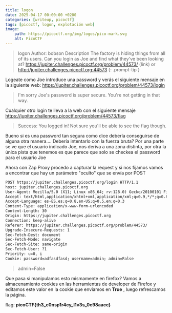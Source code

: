 ```yaml
---
title: logon
date: 2025-04-17 00:00:00 +0200
categories: [writeup, picoctf]
tags: [picoctf, logon, explotación web]     
image:
    path: https://picoctf.org/img/logos/pico-mark.svg
    alt: PicoCTF
---
```


>logon
Author: bobson
Description
The factory is hiding things from all of its users. Can you login as Joe and find what they've been looking at? https://jupiter.challenges.picoctf.org/problem/44573/ (link) or http://jupiter.challenges.picoctf.org:44573
{: .prompt-tip }


Logeate como Joe introduce una password y verás el siguiente mensaje en la siguiente web:
https://jupiter.challenges.picoctf.org/problem/44573/login

> I'm sorry Joe's password is super secure. You're not getting in that way. 

Cualquier otro login te lleva a la web con el siguiente mensaje
https://jupiter.challenges.picoctf.org/problem/44573/flag
> Success: You logged in! Not sure you'll be able to see the flag though. 

Bueno si es una password tan segura como dice debería conseguirse de alguna otra manera.... 
Debería intentarlo con la fuerza bruta? 
Por una parte se ve que el usuario indicado Joe, nos deriva a una zona distinta, por otra la única pista que tenemos 
es que parece que solo se checkea el password para el usuario Joe

Ahora con Zap Proxy procedo a capturar la request y si nos fijamos vamos a encontrar que hay un parámetro "oculto"
que se envía por POST

``` html
POST https://jupiter.challenges.picoctf.org/login HTTP/1.1
host: jupiter.challenges.picoctf.org
User-Agent: Mozilla/5.0 (X11; Linux x86_64; rv:128.0) Gecko/20100101 Firefox/128.0
Accept: text/html,application/xhtml+xml,application/xml;q=0.9,*/*;q=0.8
Accept-Language: es-ES,es;q=0.8,en-US;q=0.5,en;q=0.3
Content-Type: application/x-www-form-urlencoded
Content-Length: 30
Origin: https://jupiter.challenges.picoctf.org
Connection: keep-alive
Referer: https://jupiter.challenges.picoctf.org/problem/44573/
Upgrade-Insecure-Requests: 1
Sec-Fetch-Dest: document
Sec-Fetch-Mode: navigate
Sec-Fetch-Site: same-origin
Sec-Fetch-User: ?1
Priority: u=0, i
Cookie: password=adfasdfasd; username=admin; admin=False
```
> admin=False 

Que pasa si manipulamos esto mismamente en firefox?
Vamos a almacenamiento cookies en las herramientas de developer de Firefox y editamos este valor en la cookie que enviamos en __True__ , luego refrescamos la página.

flag: **picoCTF{th3_c0nsp1r4cy_l1v3s_0c98aacc}**